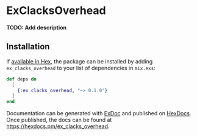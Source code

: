 # ExClacksOverhead

**TODO: Add description**

## Installation

If [available in Hex](https://hex.pm/docs/publish), the package can be installed
by adding `ex_clacks_overhead` to your list of dependencies in `mix.exs`:

```elixir
def deps do
  [
    {:ex_clacks_overhead, "~> 0.1.0"}
  ]
end
```

Documentation can be generated with [ExDoc](https://github.com/elixir-lang/ex_doc)
and published on [HexDocs](https://hexdocs.pm). Once published, the docs can
be found at <https://hexdocs.pm/ex_clacks_overhead>.

